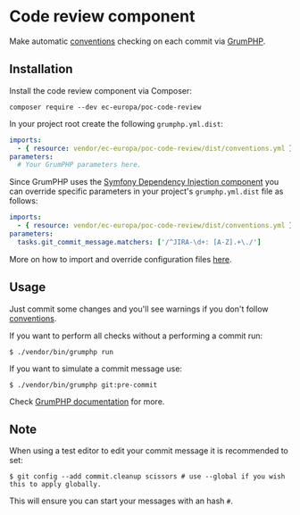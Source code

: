 # Code review component

Make automatic [conventions](CONVENTIONS.md) checking on each commit via [GrumPHP](https://github.com/phpro/grumphp).

## Installation

Install the code review component via Composer:

```
composer require --dev ec-europa/poc-code-review
```

In your project root create the following `grumphp.yml.dist`:

```yaml
imports:
  - { resource: vendor/ec-europa/poc-code-review/dist/conventions.yml }
parameters:
  # Your GrumPHP parameters here.
```

Since GrumPHP uses the [Symfony Dependency Injection component](http://symfony.com/doc/current/components/dependency_injection.html)
you can override specific parameters in your project's `grumphp.yml.dist` file as follows:

```yaml
imports:
  - { resource: vendor/ec-europa/poc-code-review/dist/conventions.yml }
parameters:
  tasks.git_commit_message.matchers: ['/^JIRA-\d+: [A-Z].+\./']
```

More on how to import and override configuration files [here](http://symfony.com/doc/current/service_container/import.html).

## Usage

Just commit some changes and you'll see warnings if you don't follow [conventions](CONVENTIONS.md).

If you want to perform all checks without a performing a commit run:

```
$ ./vendor/bin/grumphp run
```

If you want to simulate a commit message use:

```
$ ./vendor/bin/grumphp git:pre-commit
```

Check [GrumPHP documentation](https://github.com/phpro/grumphp/tree/master/doc) for more.

## Note

When using a test editor to edit your commit message it is recommended to set:

```
$ git config --add commit.cleanup scissors # use --global if you wish this to apply globally.
```

This will ensure you can start your messages with an hash `#`.
